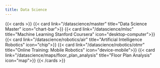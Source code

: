 ```yaml
---
title: Data Science
---
```


{{< cards >}}
{{< card link="/datascience/master" title="Data Science Master" icon="chart-bar">}}
{{< card link="/datascience/mlsc" title="Machine Learning Stanford Coursera" icon="desktop-computer">}}
{{< card link="/datascience/robotics/air" title="Artificial Intelligence Robotics" icon="chip">}}
{{< card link="/datascience/robotics/otmr" title="Online Training: Mobile Robotics" icon="device-mobile">}}
{{< card link="/datascience/maps/floor_plan_analysis" title="Floor Plan Analysis" icon="map">}}
{{< /cards >}}

